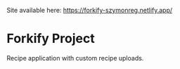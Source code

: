 Site available here: https://forkify-szymonreg.netlify.app/
# Forkify Project
Recipe application with custom recipe uploads.
